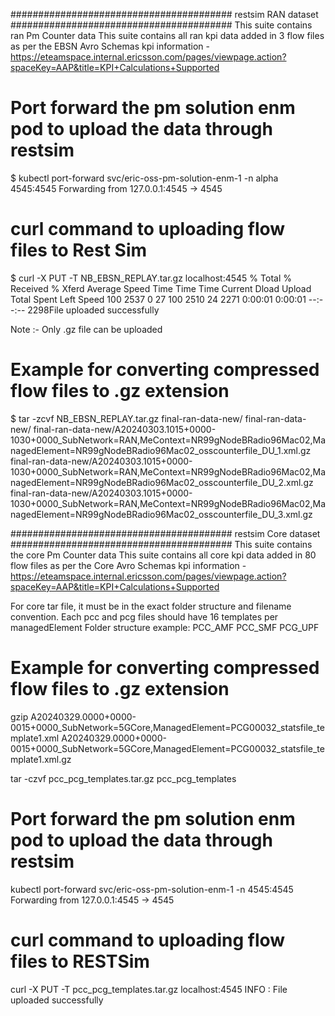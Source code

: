 ########################################  restsim RAN dataset  ########################################
This suite contains ran Pm Counter data
This suite contains all ran kpi data added in 3 flow files as per the EBSN Avro Schemas
kpi information - https://eteamspace.internal.ericsson.com/pages/viewpage.action?spaceKey=AAP&title=KPI+Calculations+Supported

# Port forward the pm solution enm pod to upload the data through restsim
$ kubectl port-forward svc/eric-oss-pm-solution-enm-1 -n alpha 4545:4545
Forwarding from 127.0.0.1:4545 -> 4545

# curl command to uploading flow files to Rest Sim 
$ curl -X PUT -T NB_EBSN_REPLAY.tar.gz localhost:4545
  % Total    % Received % Xferd  Average Speed   Time    Time     Time  Current
                                 Dload  Upload   Total   Spent    Left  Speed
100  2537    0    27  100  2510     24   2271  0:00:01  0:00:01 --:--:--  2298File uploaded successfully


Note :- Only .gz file can be uploaded

# Example for converting compressed flow files to .gz extension
$ tar -zcvf NB_EBSN_REPLAY.tar.gz final-ran-data-new/
final-ran-data-new/
final-ran-data-new/A20240303.1015+0000-1030+0000_SubNetwork=RAN,MeContext=NR99gNodeBRadio96Mac02,ManagedElement=NR99gNodeBRadio96Mac02_osscounterfile_DU_1.xml.gz
final-ran-data-new/A20240303.1015+0000-1030+0000_SubNetwork=RAN,MeContext=NR99gNodeBRadio96Mac02,ManagedElement=NR99gNodeBRadio96Mac02_osscounterfile_DU_2.xml.gz
final-ran-data-new/A20240303.1015+0000-1030+0000_SubNetwork=RAN,MeContext=NR99gNodeBRadio96Mac02,ManagedElement=NR99gNodeBRadio96Mac02_osscounterfile_DU_3.xml.gz


########################################  restsim Core dataset  ########################################
This suite contains the core Pm Counter data
This suite contains all core kpi data added in 80 flow files as per the Core Avro Schemas
kpi information - https://eteamspace.internal.ericsson.com/pages/viewpage.action?spaceKey=AAP&title=KPI+Calculations+Supported

For core tar file, it must be in the exact folder structure and filename convention. Each pcc and pcg files should have 16 templates per managedElement
Folder structure example:
  PCC_AMF
  PCC_SMF
  PCG_UPF

# Example for converting compressed flow files to .gz extension
gzip A20240329.0000+0000-0015+0000_SubNetwork=5GCore,ManagedElement=PCG00032_statsfile_template1.xml
A20240329.0000+0000-0015+0000_SubNetwork=5GCore,ManagedElement=PCG00032_statsfile_template1.xml.gz

tar -czvf pcc_pcg_templates.tar.gz pcc_pcg_templates

# Port forward the pm solution enm pod to upload the data through restsim
kubectl port-forward svc/eric-oss-pm-solution-enm-1 -n <namespace> 4545:4545
Forwarding from 127.0.0.1:4545 -> 4545

# curl command to uploading flow files to RESTSim
curl -X PUT -T pcc_pcg_templates.tar.gz localhost:4545
INFO : File uploaded successfully





